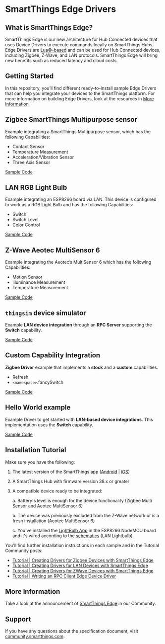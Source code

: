 # SmartThings Edge Drivers

## What is SmartThings Edge?

SmartThings Edge is our new architecture for Hub Connected devices that uses Device Drivers to execute commands locally on SmartThings Hubs. Edge Drivers are [Lua©-based](https://www.lua.org/) and can be used for Hub Connected devices, including Zigbee, Z-Wave, and LAN protocols. SmartThings Edge will bring new benefits such as reduced latency and cloud costs.

## Getting Started

In this repository, you’ll find different ready-to-install sample Edge Drivers that can help you integrate your devices to the SmartThings platform.
For more information on building Edge Drivers, look at the resources in [More Information](#More-Information)

## Zigbee SmartThings Multipurpose sensor

Example integrating a SmartThings Multipurpose sensor, which has the following Capabilities:

- Contact Sensor
- Temperature Measurement
- Acceleration/Vibration Sensor
- Three Axis Sensor

[Sample Code](./st-multipurpose-sensor)

## LAN RGB Light Bulb

Example integrating an ESP8266 board via LAN. This device is configured to work as a RGB Light Bulb and has the following Capabilities:

- Switch
- Switch Level
- Color Control

[Sample Code](./lightbulb-lan-esp8266)

## Z-Wave Aeotec MultiSensor 6

Example integrating the Aeotec’s MultiSensor 6 which has the following Capabilities:

- Motion Sensor
- Illuminance Measurement
- Temperature Measurement

[Sample Code](./aeotec-multisensor)

## `thingsim` device simulator

Example **LAN device integration** through an **RPC Server** supporting the **Switch** capability.

[Sample Code](./thingsim)

## Custom Capability Integration

**Zigbee Driver** example that implements a **stock** and a **custom** capabilities.

- Refresh
- `<namespace>`.fancySwitch

[Sample Code](./custom-capability)

## Hello World example

Example Driver to get started with **LAN-based device integrations**. This implementation uses the **Switch** capability.

[Sample Code](./hello-world)

## Installation Tutorial

Make sure you have the following:

1. The latest version of the SmartThings app ([Android](https://play.google.com/store/apps/details?id=com.samsung.android.oneconnect) | [iOS](https://apps.apple.com/us/app/smartthings/id1222822904))
2. A SmartThings Hub with firmware version 38.x or greater
3. A compatible device ready to be integrated:

   a. Battery's level is enough for the device functionality (Zigbee Multi Sensor and Aeotec MultiSensor 6)

   b. The device was previously excluded from the Z-Wave network or is a fresh installation (Aeotec MultiSensor 6)

   c. You've installed the [LightBulb App](https://github.com/SmartThingsDevelopers/DeviceDrivers/tree/main/lightbulb-lan-esp8266/app) in the ESP8266 NodeMCU board and it's wired according to the [schematics](https://github.com/SmartThingsDevelopers/DeviceDrivers/tree/main/lightbulb-lan-esp8266/app#schematics) (LAN Lightbulb)

You'll find further installation instructions in each sample and in the Tutorial Community posts:

- [Tutorial | Creating Drivers for Zigbee Devices with SmartThings Edge](https://community.smartthings.com/t/creating-drivers-for-zigbee-devices-with-smartthings-edge/229502)
- [Tutorial | Creating Drivers for LAN Devices with SmartThings Edge](https://community.smartthings.com/t/creating-drivers-for-lan-devices-with-smartthings-edge/229501)
- [Tutorial | Creating Drivers for ZWave Devices with SmartThings Edge](https://community.smartthings.com/t/creating-drivers-for-zwave-devices-with-smartthings-edge/229503)
- [Tutorial | Writing an RPC Client Edge Device Driver](https://community.smartthings.com/t/tutorial-writing-an-rpc-client-edge-device-driver/230285)

## More Information

Take a look at the announcement of [SmartThings Edge](https://community.smartthings.com/t/announcing-smartthings-edge/229555) in our Community.

## Support

If you have any questions about the specification document, visit [community.smartthings.com](https://community.smartthings.com/c/developer-programs).
